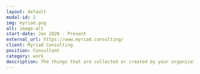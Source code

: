 ```yaml
---
layout: default
modal-id: 2
img: myriad.png
alt: image-alt
start-date: Jan 2020 - Present
external_url: https://www.myriad.consulting/
client: Myriad Consulting
position: Consultant
category: work
description: The things that are collected or created by your organization tell stories, help you work, bring your community together, and support relationships. Let us help you manage them. As a consultant, I specialize in digital preservation and tool development.
---
```

